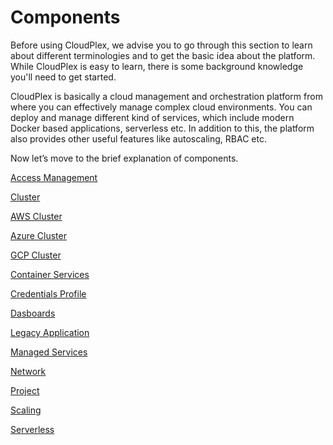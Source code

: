 # Components

Before using CloudPlex, we advise you to go through this section to learn about different terminologies and to get the basic idea about the platform. While CloudPlex is easy to learn, there is some background knowledge you'll need to get started. 

CloudPlex is basically a cloud management and orchestration platform from where you can effectively manage complex cloud environments. You can deploy and manage different kind of services, which include modern Docker based applications, serverless etc. In addition to this, the platform also provides other useful features like autoscaling, RBAC etc. 

Now let’s move to the brief explanation of components.

[Access Management](/pages/user-guide/components/access-management/access-management?id=access-management)

[Cluster](/pages/user-guide/components/cluster/cluster?id=cluster)

[AWS Cluster](/pages/user-guide/components/aws-cluster/aws-cluster?id=aws-cluster)

[Azure Cluster](/pages/user-guide/components/azure-cluster/azure-cluster?id=azure-cluster)

[GCP Cluster](/pages/user-guide/components/gcp-cluster/gcp-cluster?id=gcp-cluster)

[Container Services](/pages/user-guide/components/container-services/container-services?id=container-services)

[Credentials Profile](/pages/user-guide/components/credentials-profile/credentials-profile?id=credentials-profile)

[Dasboards](/pages/user-guide/components/dashboard/dashboard?id=dashboard)

[Legacy Application](/pages/user-guide/components/legacy-applications/legacy-applications?id=legacy-application)

[Managed Services](/pages/user-guide/components/managed-service/managed-service?id=managed-services)

[Network](http://localhost:3000/#/pages/user-guide/components/network/network?id=networking)

[Project](/pages/user-guide/components/project/project?id=project)

[Scaling](/pages/user-guide/components/scaling/scaling?id=scaling)

[Serverless](/pages/user-guide/components/serverless/serverless?id=serverless)

